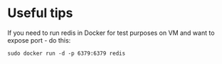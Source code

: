 # Useful tips

If you need to run redis in Docker for test purposes on VM and want to expose port - do this:

```
sudo docker run -d -p 6379:6379 redis
```
